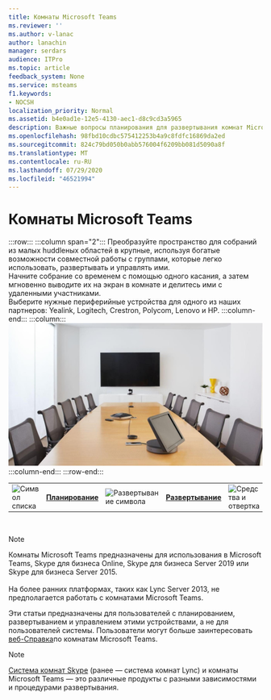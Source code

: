 ```yaml
---
title: Комнаты Microsoft Teams
ms.reviewer: ''
ms.author: v-lanac
author: lanachin
manager: serdars
audience: ITPro
ms.topic: article
feedback_system: None
ms.service: msteams
f1.keywords:
- NOCSH
localization_priority: Normal
ms.assetid: b4e0ad1e-12e5-4130-aec1-d8c9cd3a5965
description: Важные вопросы планирования для развертывания комнат Microsoft Teams, а также развертывания и управления системой.
ms.openlocfilehash: 98fbd10cdbc575412253b4a9c8fdfc16869da2ed
ms.sourcegitcommit: 824c79bd050b0abb576004f6209bb081d5090a8f
ms.translationtype: MT
ms.contentlocale: ru-RU
ms.lasthandoff: 07/29/2020
ms.locfileid: "46521994"
---
```

# <a name="microsoft-teams-rooms"></a>Комнаты Microsoft Teams

:::row:::
    :::column span="2":::
       Преобразуйте пространство для собраний из малых huddleных областей в крупные, используя богатые возможности совместной работы с группами, которые легко использовать, развертывать и управлять ими. <br> 
       Начните собрание со временем с помощью одного касания, а затем мгновенно выводите их на экран в комнате и делитесь ими с удаленными участниками.<br> 
       Выберите нужные периферийные устройства для одного из наших партнеров: Yealink, Logitech, Crestron, Polycom, Lenovo и HP.
    :::column-end:::
    :::column:::
       ![Таблица конференций с офисными комнатами Microsoft Teams](../media/srs-room.jpg)
    :::column-end:::
:::row-end:::

|               |               |               |               |               |               |
| ------------- | ------------- | ------------- | ------------- | ------------- | ------------- |
| ![Символ списка](https://docs.microsoft.com/office/media/icons/list-123-teams_small.svg)  | **[Планирование](https://docs.microsoft.com/MicrosoftTeams/rooms/rooms-plan)**  | ![Развертывание символа](https://docs.microsoft.com/office/media/icons/deploy-teams_small.svg)  | **[Развертывание](https://docs.microsoft.com/MicrosoftTeams/rooms/rooms-deploy)**  | ![Средства и отвертка](https://docs.microsoft.com/office/media/icons/toolbox_small.svg)  | **[Управление](https://docs.microsoft.com/MicrosoftTeams/rooms/rooms-manage)** |

<br>

> [!NOTE]
> Комнаты Microsoft Teams предназначены для использования в Microsoft Teams, Skype для бизнеса Online, Skype для бизнеса Server 2019 или Skype для бизнеса Server 2015.  <br><br>На более ранних платформах, таких как Lync Server 2013, не предполагается работать с комнатами Microsoft Teams.

Эти статьи предназначены для пользователей с планированием, развертыванием и управлением этими устройствами, а не для пользователей системы. Пользователи могут больше заинтересовать [веб-Справка](https://support.office.com/article/Skype-Room-Systems-version-2-help-e667f40e-5aab-40c1-bd68-611fe0002ba2)по комнатам Microsoft Teams.

> [!NOTE]
> [Система комнат Skype](../rooms/lrs-migration.md) (ранее — система комнат Lync) и комнаты Microsoft Teams — это различные продукты с разными зависимостями и процедурами развертывания.
